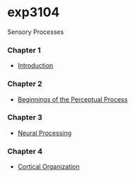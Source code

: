 # exp3104
Sensory Processes

### Chapter 1
- [Introduction](https://uf-splab.github.io/exp3104/ch1/ch1.html)

### Chapter 2
- [Beginnings of the Perceptual Process](https://uf-splab.github.io/exp3104/ch2/ch2.html)

### Chapter 3
- [Neural Processing](https://uf-splab.github.io/exp3104/ch3/ch3.html)

### Chapter 4
- [Cortical Organization](https://uf-splab.github.io/exp3104/ch4/ch4.html)
